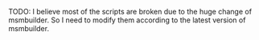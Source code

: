 TODO:
I believe most of the scripts are broken due to the huge change of msmbuilder. So I need to modify them according to the latest version of msmbuilder.
